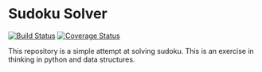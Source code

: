 # Sudoku Solver #

[![Build Status](https://travis-ci.org/ivanpeng/sudoku-solver.svg?branch=master)](https://travis-ci.org/ivanpeng/sudoku-solver)
[![Coverage Status](https://coveralls.io/repos/github/ivanpeng/sudoku-solver/badge.svg?branch=master)](https://coveralls.io/github/ivanpeng/sudoku-solver?branch=master)

This repository is a simple attempt at solving sudoku. This is an exercise in thinking in python and data structures.